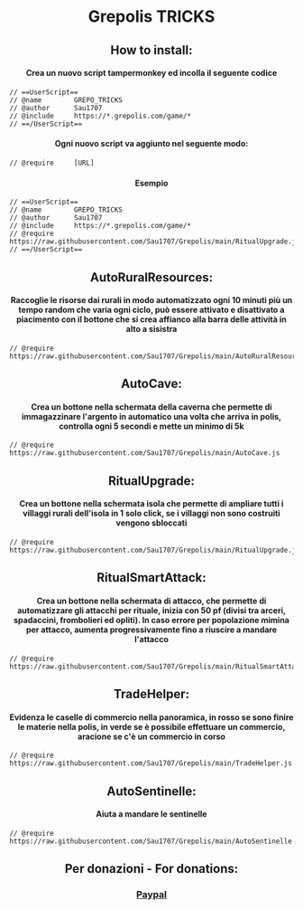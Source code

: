 # <div align="center"> Grepolis TRICKS </div>
## <div align="center"> How to install: </div>
#### <div align="center"> Crea un nuovo script tampermonkey ed incolla il seguente codice </div>
```
// ==UserScript==
// @name        GREPO_TRICKS
// @author      Sau1707
// @include     https://*.grepolis.com/game/*
// ==/UserScript==
```
#### <div align="center"> Ogni nuovo script va aggiunto nel seguente modo: </div>
```
// @require     [URL]
```
#### <div align="center"> Esempio </div>
```
// ==UserScript==
// @name        GREPO_TRICKS 
// @author      Sau1707 
// @include     https://*.grepolis.com/game/* 
// @require     https://raw.githubusercontent.com/Sau1707/Grepolis/main/RitualUpgrade.js 
// ==/UserScript==
```

## <div align="center"> AutoRuralResources: </div>
#### <div align="center"> Raccoglie le risorse dai rurali in modo automatizzato ogni 10 minuti più un tempo random che varia ogni ciclo, può essere attivato e disattivato a piacimento con il bottone che si crea affianco alla barra delle attività in alto a sisistra </div>
```
// @require     https://raw.githubusercontent.com/Sau1707/Grepolis/main/AutoRuralResources.js
```

## <div align="center"> AutoCave: </div>
#### <div align="center"> Crea un bottone nella schermata della caverna che permette di immagazzinare l'argento in automatico una volta che arriva in polis, controlla ogni 5 secondi e mette un minimo di 5k </div>
```
// @require     https://raw.githubusercontent.com/Sau1707/Grepolis/main/AutoCave.js
```

## <div align="center"> RitualUpgrade: </div>
#### <div align="center"> Crea un bottone nella schermata isola che permette di ampliare tutti i villaggi rurali dell'isola in 1 solo click, se i villaggi non sono costruiti vengono sbloccati </div>
```
// @require     https://raw.githubusercontent.com/Sau1707/Grepolis/main/RitualUpgrade.js
```


## <div align="center"> RitualSmartAttack: </div>
#### <div align="center"> Crea un bottone nella schermata di attacco, che permette di automatizzare gli attacchi per rituale, inizia con 50 pf (divisi tra arceri, spadaccini, frombolieri ed opliti). In caso errore per popolazione mimina per attacco, aumenta progressivamente fino a riuscire a mandare l'attacco </div>
```
// @require     https://raw.githubusercontent.com/Sau1707/Grepolis/main/RitualSmartAttack.js
```


## <div align="center"> TradeHelper: </div>
#### <div align="center"> Evidenza le caselle di commercio nella panoramica, in rosso se sono finire le materie nella polis, in verde se è possibile effettuare un commercio, aracione se c'è un commercio in corso </div>
```
// @require     https://raw.githubusercontent.com/Sau1707/Grepolis/main/TradeHelper.js
```


## <div align="center"> AutoSentinelle: </div>
#### <div align="center"> Aiuta a mandare le sentinelle </div>
```
// @require     https://raw.githubusercontent.com/Sau1707/Grepolis/main/AutoSentinelle.js
```

## <div align="center"> Per donazioni - For donations: </div>
### <div align="center"> [Paypal](https://paypal.me/sau1707) </div>

